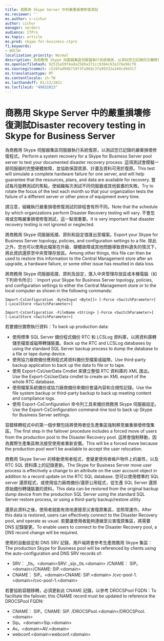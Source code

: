 ```yaml
---
title: 商務用 Skype Server 中的嚴重損壞修復測試
ms.reviewer: ''
ms.author: v-cichur
author: cichur
manager: serdars
audience: ITPro
ms.topic: article
ms.prod: skype-for-business-itpro
f1.keywords:
- NOCSH
localization_priority: Normal
description: 為商務用 Skype 伺服器集區伺服器執行系統復原，以測試您已記錄的災難修復程式
ms.openlocfilehash: 92515a59f4ada2589a371cc9384c63a376e96cf8
ms.sourcegitcommit: c528fad9db719f3fa96dc3fa99332a349cd9d317
ms.translationtype: MT
ms.contentlocale: zh-TW
ms.lasthandoff: 01/12/2021
ms.locfileid: "49832813"
---
```

# <a name="disaster-recovery-testing-in-skype-for-business-server"></a><span data-ttu-id="0c36a-103">商務用 Skype Server 中的嚴重損壞修復測試</span><span class="sxs-lookup"><span data-stu-id="0c36a-103">Disaster recovery testing in Skype for Business Server</span></span>

<span data-ttu-id="0c36a-104">為商務用 Skype 伺服器集區伺服器執行系統復原，以測試您已記錄的嚴重損壞修復程式。</span><span class="sxs-lookup"><span data-stu-id="0c36a-104">Perform a system recovery for a Skype for Business Server pool server to test your documented disaster recovery process.</span></span> <span data-ttu-id="0c36a-105">這項測試會模擬一部伺服器的完整硬體故障，並協助保證資源、計畫及資料可用於復原。</span><span class="sxs-lookup"><span data-stu-id="0c36a-105">This test will simulate a complete hardware failure for one server, and will help guarantee that the resources, plans, and data are available for recovery.</span></span> <span data-ttu-id="0c36a-106">嘗試每月旋轉測試的焦點，使組織每次測試不同伺服器或其他裝置的失敗。</span><span class="sxs-lookup"><span data-stu-id="0c36a-106">Try to rotate the focus of the test each month so that your organization tests the failure of a different server or other piece of equipment every time.</span></span> 

<span data-ttu-id="0c36a-107">請注意，組織執行嚴重損壞修復測試的排程會有所不同。</span><span class="sxs-lookup"><span data-stu-id="0c36a-107">Note that the schedule by which organizations perform Disaster Recovery testing will vary.</span></span> <span data-ttu-id="0c36a-108">不會忽視或忽略嚴重損壞修復測試，這一點很重要。</span><span class="sxs-lookup"><span data-stu-id="0c36a-108">It is very important that disaster recovery testing is not ignored or neglected.</span></span> 

<span data-ttu-id="0c36a-109">將商務用 Skype 伺服器拓撲、原則和設定值匯出至檔案。</span><span class="sxs-lookup"><span data-stu-id="0c36a-109">Export your Skype for Business Server topology, policies, and configuration settings to a file.</span></span> <span data-ttu-id="0c36a-110">除此之外，您也可以使用此檔案在升級、硬體故障或其他問題導致資料遺失的情況下，將此資訊還原至中央管理存放區。</span><span class="sxs-lookup"><span data-stu-id="0c36a-110">Among other things, this file can then be used to restore this information to the Central Management store after an upgrade, a hardware failure, or some other issue has resulted in data loss.</span></span>

<span data-ttu-id="0c36a-111">將商務用 Skype 伺服器拓撲、原則及設定，匯入中央管理存放區或本機電腦（如下列命令所示）：</span><span class="sxs-lookup"><span data-stu-id="0c36a-111">Import your Skype for Business Server topology, policies, and configuration settings to either the Central Management store or to the local computer as shown in the following commands:</span></span> 

`Import-CsConfiguration -ByteInput <Byte[]> [-Force <SwitchParameter>] [-LocalStore <SwitchParameter>]`

`Import-CsConfiguration -FileName <String> [-Force <SwitchParameter>] [-LocalStore <SwitchParameter>]` 

<span data-ttu-id="0c36a-112">若要備份實際執行資料：</span><span class="sxs-lookup"><span data-stu-id="0c36a-112">To back up production data:</span></span>

- <span data-ttu-id="0c36a-113">使用標準 SQL Server 備份程式備份 RTC 和 LCSLog 資料庫，以將資料庫轉儲至檔案或磁帶轉儲裝置。</span><span class="sxs-lookup"><span data-stu-id="0c36a-113">Back up the RTC and LCSLog databases by using the standard SQL Server backup process to dump the database to a file or tape dump device.</span></span>
- <span data-ttu-id="0c36a-114">使用協力廠商備份應用程式將資料備份至檔案或磁帶。</span><span class="sxs-lookup"><span data-stu-id="0c36a-114">Use third-party backup application to back up the data to file or to tape.</span></span>
- <span data-ttu-id="0c36a-115">使用 Export-CsUserData Cmdlet 來建立整個 RTC 資料庫的 XML 匯出。</span><span class="sxs-lookup"><span data-stu-id="0c36a-115">Use the Export-CsUserData cmdlet to create an XML export of the whole RTC database.</span></span>
- <span data-ttu-id="0c36a-116">使用檔案系統備份或協力廠商備份來備份會議內容和合規性記錄。</span><span class="sxs-lookup"><span data-stu-id="0c36a-116">Use the file system backup or third-party backup to back up meeting content and compliance logs.</span></span>
- <span data-ttu-id="0c36a-117">使用 Export-CsConfiguration 命令列工具來備份商務用 Skype 伺服器設定。</span><span class="sxs-lookup"><span data-stu-id="0c36a-117">Use the Export-CsConfiguration command-line tool to back up Skype for Business Server settings.</span></span>

<span data-ttu-id="0c36a-118">容錯移轉程式中的第一個步驟包括將使用者從生產集區強制移至嚴重損壞修復集區。</span><span class="sxs-lookup"><span data-stu-id="0c36a-118">The first step in the failover procedure includes a forced move of users from the production pool to the Disaster Recovery pool.</span></span> <span data-ttu-id="0c36a-119">這將會強制移動，因為實際生產集區無法接受使用者重新安置。</span><span class="sxs-lookup"><span data-stu-id="0c36a-119">This will be a forced move because the production pool won't be available to accept the user relocation.</span></span>

<span data-ttu-id="0c36a-120">商務用 Skype Server 的移動使用者程式，會變更使用者帳戶物件上的屬性，以及 RTC SQL 資料庫上的記錄更新。</span><span class="sxs-lookup"><span data-stu-id="0c36a-120">The Skype for Business Server move user process is effectively a change to an attribute on the user account object in addition to a record update on the RTC SQL database.</span></span> <span data-ttu-id="0c36a-121">您可以使用標準的 SQL server 還原程式，或使用協力廠商備份/還原公用程式，從生產 SQL Server 還原原始備份轉儲裝置的資料。</span><span class="sxs-lookup"><span data-stu-id="0c36a-121">This data can be restored from the original backup dump device from the production SQL Server using the standard SQL Server restore process, or using a third-party backup/restore utility.</span></span>

<span data-ttu-id="0c36a-122">還原此資料之後，使用者就能有效地連接至災害復原集區，並照常運作。</span><span class="sxs-lookup"><span data-stu-id="0c36a-122">After this data is restored, users can effectively connect to the Disaster Recovery pool, and operate as usual.</span></span> <span data-ttu-id="0c36a-123">若要讓使用者能夠連線至災害復原集區，將需要 DNS 記錄變更。</span><span class="sxs-lookup"><span data-stu-id="0c36a-123">To enable users to connect to the Disaster Recovery pool, a DNS record change will be required.</span></span>

<span data-ttu-id="0c36a-124">使用的自動設定和 DNS SRV 記錄，用戶端將會參考生產商務用 Skype 集區：</span><span class="sxs-lookup"><span data-stu-id="0c36a-124">The production Skype for Business pool will be referenced by clients using the auto-configuration and DNS SRV records of:</span></span>

- <span data-ttu-id="0c36a-125">SRV： _tls。\<domain></span><span class="sxs-lookup"><span data-stu-id="0c36a-125">SRV: _sip._tls.\<domain></span></span> <span data-ttu-id="0c36a-126">/CNAME： SIP。\<domain></span><span class="sxs-lookup"><span data-stu-id="0c36a-126">/CNAME: SIP.\<domain></span></span>
- <span data-ttu-id="0c36a-127">CNAME： SIP。\<domain></span><span class="sxs-lookup"><span data-stu-id="0c36a-127">CNAME: SIP.\<domain></span></span> <span data-ttu-id="0c36a-128">/cvc-pool-1.\<domain></span><span class="sxs-lookup"><span data-stu-id="0c36a-128">/cvc-pool-1.\<domain></span></span>

<span data-ttu-id="0c36a-129">若要協助容錯移轉，必須更新此 CNAME 記錄，以參考 DROCSPool FQDN：</span><span class="sxs-lookup"><span data-stu-id="0c36a-129">To facilitate the failover, this CNAME record must be updated to reference the DROCSPool FQDN:</span></span>

- <span data-ttu-id="0c36a-130">CNAME： SIP。<domain></span><span class="sxs-lookup"><span data-stu-id="0c36a-130">CNAME: SIP.<domain></span></span> <span data-ttu-id="0c36a-131">/DROCSPool.\<domain></span><span class="sxs-lookup"><span data-stu-id="0c36a-131">/DROCSPool.\<domain></span></span>
- <span data-ttu-id="0c36a-132">Sip。\<domain></span><span class="sxs-lookup"><span data-stu-id="0c36a-132">Sip.\<domain></span></span>
- <span data-ttu-id="0c36a-133">Av。\<domain></span><span class="sxs-lookup"><span data-stu-id="0c36a-133">AV.\<domain></span></span>
- <span data-ttu-id="0c36a-134">webconf.\<domain></span><span class="sxs-lookup"><span data-stu-id="0c36a-134">webconf.\<domain></span></span>

